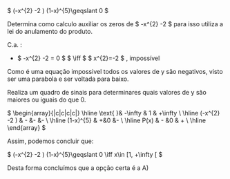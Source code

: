 $ (-x^{2} -2 ) (1-x)^{5}\geqslant 0  $

Determina como calculo auxiliar  os zeros de $  -x^{2} -2 $ para isso utiliza a lei do anulamento do produto. 

  C.a. :  
  
   - $ -x^{2} -2 = 0 $ $ \iff $ $ x^{2}=-2 $ , impossível

Como é uma equação impossivel todos os valores de y são negativos, visto ser uma parabola e ser voltada para baixo. 

Realiza um quadro de sinais para determinares quais valores de y são maiores ou iguais do que 0. 


$
\begin{array}{|c|c|c|c|}
\hline
\text{ }& -\infty  & 1 &  +\infty \\
\hline
(-x^{2} -2 ) & - &- &- \\
\hline
(1-x)^{5} & +&0 &- \\
\hline
P(x) & - &0 & +   \\
\hline
\end{array}
$

Assim, podemos concluir que: 

$ (-x^{2} -2 ) (1-x)^{5}\geqslant 0 \iff x\in  [1, +\infty [ $

Desta forma concluímos que a opção certa é a A)



